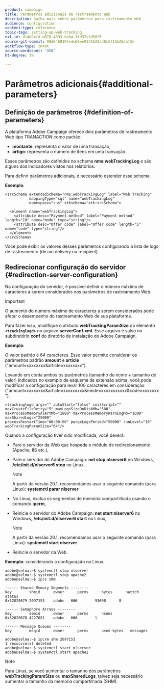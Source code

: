 ```yaml
---
product: campaign
title: Parâmetros adicionais de rastreamento Web
description: Saiba mais sobre parâmetros para rastreamento Web
audience: configuration
content-type: reference
topic-tags: setting-up-web-tracking
exl-id: d14d94fd-b078-4893-be84-31d37a1d50f5
source-git-commit: 98d646919fedc66ee9145522ad0c5f15b25dbf2e
workflow-type: tm+mt
source-wordcount: '350'
ht-degree: 1%

---
```


# Parâmetros adicionais{#additional-parameters}

## Definição de parâmetros {#definition-of-parameters}

A plataforma Adobe Campaign oferece dois parâmetros de rastreamento Web tipo TRANACTION como padrão:

* **montante**: representa o valor de uma transação,
* **artigo**: representa o número de itens em uma transação.

Esses parâmetros são definidos no schema **nms:webTrackingLog** e são alguns dos indicadores vistos nos relatórios.

Para definir parâmetros adicionais, é necessário estender esse schema.

**Exemplo**:

```
<srcSchema extendedSchema="nms:webTrackingLog" label="Web Tracking"
           mappingType="sql" name="webTrackingLog" 
           namespace="cus" xtkschema="xtk:srcSchema">

  <element name="webTrackingLog">
    <attribute desc="Payment method" label="Payment method" length="10" name="mode" type="string"/>
    <attribute desc="Offer code" label="Offer code" length="5" name="code" type="string"/>
  </element>
</srcSchema>
```

Você pode exibir os valores desses parâmetros configurando a lista de logs de rastreamento (de um delivery ou recipient).

## Redirecionar configuração do servidor {#redirection-server-configuration}

Na configuração do servidor, é possível definir o número máximo de caracteres a serem considerados nos parâmetros de rastreamento Web.

>[!IMPORTANT]
>
>O aumento do número máximo de caracteres a serem considerados pode afetar o desempenho do rastreamento Web de sua plataforma.

Para fazer isso, modifique o atributo **webTrackingParamSize** do elemento **`<trackinglogd>`** no arquivo **serverConf.xml**. Esse arquivo é salvo no subdiretório **conf** do diretório de instalação do Adobe Campaign.

**Exemplo**:

O valor padrão é 64 caracteres. Esse valor permite considerar os parâmetros padrão **amount** e **article** (&quot;amount=xxxxxxxx&amp;article=xxxxxxxx&quot;).

Levando em conta ambos os parâmetros (tamanho do nome + tamanho do valor) indicados no exemplo de esquema de extensão acima, você pode modificar a configuração para levar 100 caracteres em consideração (&quot;amount=xxxxxxxx&amp;article=xxxxxxxxx&amp;mode=xxxxxxxxxxx&amp;code=xxxxxxx&quot;).

```
<trackinglogd args="" autoStart="false" initScript="" maxCreateFileRetry="5" maxLogsSizeOnDiskMb="500"
maxProcessMemoryAlertMb="1800" maxProcessMemoryWarningMb="1600" maxSharedLogs="25000"
processRestartTime="06:00:00" purgeLogsPeriod="50000" runLevel="10"
webTrackingParamSize="64"/>
```

Quando a configuração tiver sido modificada, você deverá:

* Pare o servidor da Web que hospeda o módulo de redirecionamento (Apache, IIS etc.),
* Pare o servidor do Adobe Campaign: **net stop nlserver6** no Windows, **/etc/init.d/nlserver6 stop** no Linux,

   >[!NOTE]
   >
   >A partir da versão 20.1, recomendamos usar o seguinte comando (para Linux): **systemctl parar nlserver**

* No Linux, exclua os segmentos de memória compartilhada usando o comando **ipcrm**,
* Reinicie o servidor do Adobe Campaign: **net start nlserver6** no Windows, **/etc/init.d/nlserver6 start** no Linux,

   >[!NOTE]
   >
   >A partir da versão 20.1, recomendamos usar o seguinte comando (para Linux): **systemctl start nlserver**

* Reinicie o servidor da Web.

**Exemplo**: considerando a configuração no Linux.

```
adobe@selma:~$ systemctl stop nlserver
adobe@selma:~$ systemctl stop apache2
adobe@selma:~$ ipcs shm

------ Shared Memory Segments --------
key        shmid      owner      perms      bytes      nattch     status      
0x52020679 2097153    adobe   666        93608      8                       

------ Semaphore Arrays --------
key        semid      owner      perms      nsems     
0x52020678 4227081    adobe   666        1         

------ Message Queues --------
key        msqid      owner      perms      used-bytes   messages    

adobe@selma:~$ ipcrm shm 2097153                             
1 resource(s) deleted
adobe@selma:~$ systemctl start nlserver
adobe@selma:~$ systemctl start apache2
```

>[!NOTE]
>
>Para Linux, se você aumentar o tamanho dos parâmetros **webTrackingParamSize** ou **maxSharedLogs**, talvez seja necessário aumentar o tamanho da memória compartilhada (SHM).
